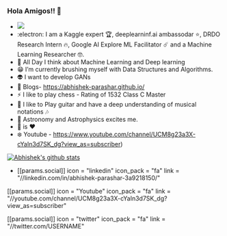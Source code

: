 ### Hola Amigos!! 👋
- ![](https://komarev.com/ghpvc/?username=abhishek-parashar)
- :electron: I am a Kaggle expert :trophy:, deeplearninf.ai ambassodar :star:, DRDO Research Intern :fire:, Google AI Explore ML Facilitator :comet: and a Machine Learning Researcher :nerd_face:.
- :thought_balloon: All Day I think about Machine Learning and Deep learning
- :grin: I’m currently brushing myself with Data Structures and Algorithms.
- :alien: I want to develop GANs 
- :page_with_curl: Blogs- https://abhishek-parashar.github.io/
- ⚡ I like to play chess - Rating of 1532 Class C Master
- :guitar: I like to Play guitar and have a deep understanding of musical notations :notes: 
- :telescope: Astronomy and Astrophysics excites me. 
- :pizza: is :heart:
- :snowflake: Youtube -  https://www.youtube.com/channel/UCM8g23a3X-cYaIn3d7SK_dg?view_as=subscriber)

[![Abhishek's github stats](https://github-readme-stats.vercel.app/api?username=abhishek-parashar)](https://github.com/abhishek-parashar/github-readme-stats)
 - [[params.social]]
    icon = "linkedin"
    icon_pack = "fa"
    link = "//linkedin.com/in/abhishek-parashar-3a9218150/"

 [[params.social]]
    icon = "Youtube"
    icon_pack = "fa"
    link = "//youtube.com/channel/UCM8g23a3X-cYaIn3d7SK_dg?view_as=subscriber"

 [[params.social]]
    icon = "twitter"
    icon_pack = "fa"
    link = "//twitter.com/USERNAME"
